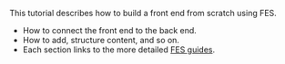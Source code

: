 This tutorial describes how to build a front end from scratch using FES.

* How to connect the front end to the back end.
* How to add, structure content, and so on.
* Each section links to the more detailed [FES guides](/docs/cloud/dev/spryker-cloud-commerce-os/front-end-enablement-service/front-end-enablement-service-guides/front-end-enablement-service-guides.md).
